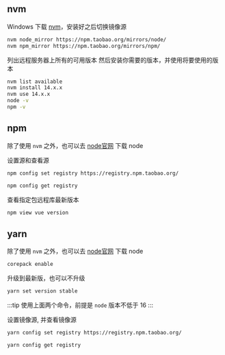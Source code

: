 ## nvm

Windows 下载 [nvm]((https://github.com/coreybutler/nvm-windows/releases))，安装好之后切换镜像源

```sh
nvm node_mirror https://npm.taobao.org/mirrors/node/
nvm npm_mirror https://npm.taobao.org/mirrors/npm/
```

列出远程服务器上所有的可用版本
然后安装你需要的版本，并使用将要使用的版本

```sh
nvm list available
nvm install 14.x.x
nvm use 14.x.x
node -v
npm -v
```

## npm

除了使用 `nvm` 之外，也可以去 [node官网](http://nodejs.cn/) 下载 node

设置源和查看源

```sh
npm config set registry https://registry.npm.taobao.org/

npm config get registry
```

查看指定包远程库最新版本

```sh
npm view vue version
```

## yarn

除了使用 `nvm` 之外，也可以去 [node官网](http://nodejs.cn/) 下载 node

```sh
corepack enable
```

升级到最新版，也可以不升级

```sh
yarn set version stable
```
:::tip
使用上面两个命令，前提是 `node` 版本不低于 16
:::

设置镜像源, 并查看镜像源

```sh
yarn config set registry https://registry.npm.taobao.org/

yarn config get registry
```

